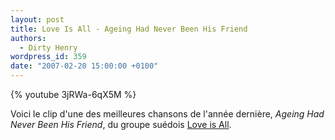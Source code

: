 ```yaml
---
layout: post
title: Love Is All - Ageing Had Never Been His Friend
authors:
  - Dirty Henry
wordpress_id: 359
date: "2007-02-20 15:00:00 +0100"
---
```


{% youtube 3jRWa-6qX5M %}

Voici le clip d'une des meilleures chansons de l'année dernière, _Ageing Had
Never Been His Friend_, du groupe suédois [Love is All][1].

[1]: https://en.wikipedia.org/wiki/Love_Is_All_(band)
